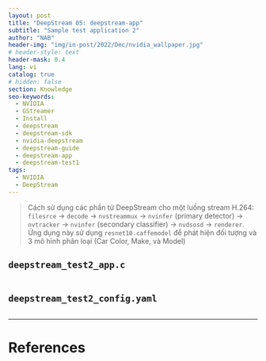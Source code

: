 ```yaml
---
layout: post
title: "DeepStream 05: deepstream-app"
subtitle: "Sample test application 2"
author: "NAB"
header-img: "img/in-post/2022/Dec/nvidia_wallpaper.jpg"
# header-style: text
header-mask: 0.4
lang: vi
catalog: true
# hidden: false
section: Knowledge
seo-keywords:
  - NVIDIA
  - GStreamer
  - Install
  - deepstream
  - deepstream-sdk
  - nvidia-deepstream
  - deepstream-guide
  - deepstream-app
  - deepstream-test1
tags:
  - NVIDIA
  - DeepStream
---
```


> Cách sử dụng các phần tử DeepStream cho một luồng stream H.264: `filesrce` -> `decode` -> `nvstreammux` -> `nvinfer` (primary detector) -> `nvtracker` -> `nvinfer` (secondary classifier) -> `nvdsosd` -> `renderer`. Ứng dụng này sử dụng `resnet10.caffemodel` để phát hiện đối tượng và 3 mô hình phân loại (Car Color, Make, và Model)


## `deepstream_test2_app.c`
 
```c

```
## `deepstream_test2_config.yaml`

```yaml

```

----

# References

